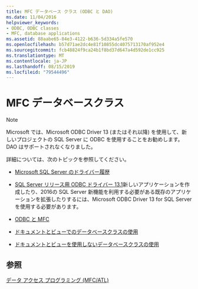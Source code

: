 ```yaml
---
title: MFC データベース クラス (ODBC と DAO)
ms.date: 11/04/2016
helpviewer_keywords:
- ODBC, ODBC classes
- MFC, database applications
ms.assetid: 88aabe65-84e3-4122-b636-5d334a5fe570
ms.openlocfilehash: b57d71ae2dc4e81f10855dc4075713170af952e4
ms.sourcegitcommit: fcb48824f9ca24b1f8bd37d647a4d592de1cc925
ms.translationtype: MT
ms.contentlocale: ja-JP
ms.lasthandoff: 08/15/2019
ms.locfileid: "79544496"
---
```

# <a name="mfc-database-classes"></a>MFC データベースクラス

> [!NOTE]
>  Microsoft では、Microsoft ODBC Driver 13 (またはそれ以降) を使用して、新しいプロジェクトの SQL Server に ODBC を使用することをお勧めします。 DAO はサポートされなくなりました。

詳細については、次のトピックを参照してください。

- [Microsoft SQL Server のドライバー履歴](/sql/connect/connect-history)

- [SQL Server リリース用 ODBC ドライバー 13.1](https://blogs.technet.microsoft.com/dataplatforminsider/2016/08/03/odbc-driver-13-1-for-sql-server-released/)新しいアプリケーションを作成したり、2016の SQL Server 新機能を利用する必要がある既存のアプリケーションを拡張したりするには、Microsoft ODBC Driver 13 for SQL Server を使用する必要があります。

- [ODBC と MFC](../data/odbc/odbc-and-mfc.md)

- [ドキュメントとビューでのデータベースクラスの使用](../data/mfc-using-database-classes-with-documents-and-views.md)

- [ドキュメントとビューを使用しないデータベースクラスの使用](../data/mfc-using-database-classes-without-documents-and-views.md)

## <a name="see-also"></a>参照

[データ アクセス プログラミング (MFC/ATL)](../data/data-access-programming-mfc-atl.md)